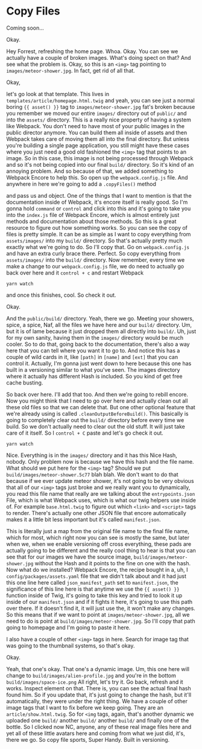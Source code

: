 # Copy Files

Coming soon...

Okay.

Hey Forrest, refreshing the home page. Whoa. Okay. You can see we actually have a
couple of broken images. What's doing spect on that? And see what the problem is.
Okay, so this is an `<img>` tag pointing to `images/meteor-shower.jpg`. In fact, get rid
of all that.

Okay,

let's go look at that template. This lives in `templates/article/homepage.html.twig`
and yeah, you can see just a normal boring `{{ asset() }}` tag to `images/meteor-shower.jpg`
fat's broken because you remember we moved our entire `images/`
directory out of `public/` and into the `assets/` directory. This is a really nice property
of having a system like Webpack. You don't need to have most of your public images in
the public director anymore. You can build them all inside of assets and then Webpack
takes care of moving them all into the final directory. But unless you're building a
single page application, you still might have these cases where you just need a good
old fashioned the `<img>` tag that points to an image. So in this case, this image is
not being processed through Webpack and so it's not being copied into our final `build/`
directory. So it's kind of an annoying problem. And so because of that, we added
something to Webpack Encore to help this. So open up the `webpack.config.js`
file. And anywhere in here we're going to add a `.copyFiles()` method

and pass us and object. One of the things that I want to mention is that the
documentation inside of Webpack, it's encore itself is really good. So I'm gonna hold
`command` or `control` and click into this and it's going to take you into the `index.js`
file of Webpack Encore, which is almost entirely just methods and documentation
about those methods. So this is a great resource to figure out how something works.
So you can see the copy of files is pretty simple. It can be as simple as I want to
copy everything from `assets/images/` into my `build/` directory. So that's actually
pretty much exactly what we're going to do. So I'll copy that. Go on 
`webpack.config.js` and have an extra curly brace there. Perfect. So copy everything from
`assets/images/` into the `build/` directory. Now remember, every time we make a change to
our `webpack.config.js` file, we do need to actually go back over here and it
`control + c` and restart Webpack 

```terminal-silent
yarn watch
```

and once this finishes, cool.  So check it out.

Okay.

And the `public/build/` directory. Yeah, there we go. Meeting your showers, spice, a
spice, Naf, all the files we have here and our `build/` directory. Um, but it is of lame
because it just dropped them all directly into `build/`. Uh, just for my own sanity,
having them in the `images/` directory would be much cooler. So to do that, going back
to the documentation, there's also a way here that you can tell where you want it to
go to. And notice this has a couple of wild cards in it, like `[path]` in `[name]` and
`[ext]` that you can control it. Actually, I'm gonna just went down to here because
this one has built in a versioning similar to what you've seen. The images directory
where it actually has different Hash is included. So you kind of get free cache
busting.

So back over here. I'll add that too. And then we're going to rebill encore. Now you
might think that I need to go over here and actually clean out all these old files so
that we can delete that. But one other optional feature that we're already using is
called `.cleanOutputBeforeBuild()`. This basically is going to completely clear out the
`build/` directory before every time we build. So we don't actually need to clear out
the old stuff. It will just take care of it itself. So I `control + C` paste and let's
go check it out.

```terminal-silent
yarn watch
```

Nice. Everything is in the `images/` directory and it has this Nice Hash, nobody. Only
problem now is because we have this hash and the file name. What should we put here
for the `<img>` tag? Should we put `build/images/meteor-shower.5c77`
blah blah. We don't want to do that because if we ever update meteor shower, it's not
going to be very obvious that all of our `<img>` tags just broke and we really want you
to dynamically, you read this file name that really are we talking about the 
`entrypoints.json` File, which is what Webpack uses, which is what our twig helpers use
inside of. For example `base.html.twig` to figure out which `<link>` and `<script>` tags
to render. There's actually one other JSON file that encore automatically makes it a
little bit less important but it's called `manifest.json`.

This is literally just a map from the original file name to the final file name,
which for most, which right now you can see is mostly the same, but later when we,
when we enable versioning off cross everything, these pads are actually going to be
different and the really cool thing to hear is that you can see that for our images
we have the source image, `build/images/meteor-shower.jpg` without the Hash and
it points to the fine on one with the hash. Now what do we installed? Webpack
Encore, the recipe bought in a, uh, I `config/packages/assets.yaml` file that we
didn't talk about and it had just this one line here called `json_manifest_path` set to
`manifest.json`, the significance of this line here is that anytime we use the
`{{ asset() }}` function inside of Twig, it's going to take this key and tried to look it up
inside of our `manifest.json` and if it fights it here, it's going to use this
path over there. If it doesn't find it, it will just use the, it won't make any
changes. So this means that if we want to point at `images/meteor-shower.jpg`,
all we need to do is point at `build/images/meteor-shower.jpg`. So I'll copy that
path going to homepage and I'm going to paste it here.

I also have a couple of other `<img>` tags in here. Search for image tag that was going
to the thumbnail systems, so that's okay.

Okay.

Yeah, that one's okay. That one's a dynamic image. Um, this one here will change to
`build/images/alien-profile.jpg` and you're in the bottom `build/images/space-ice.png`
All right, let's try it. Go back, refresh and it works.
Inspect element on that. There is, you can see the actual final hash found him. So if
you update that, it's just going to change the hash, but it'll automatically, they
were under the right thing. We have a couple of other image tags that I want to fix
before we keep going. They are an `article/show.html.twig`. So for `<img`
tags, again, that's another dynamic we uploaded one `build/` another `build/` another
`build/` and finally one of the bottle. So I clicked now NC, anyone, any of these real
image files here and yet all of these little avatars here and coming from what we
just did, it's, there we go. So copy file sports, Super Handy. Built in versioning.